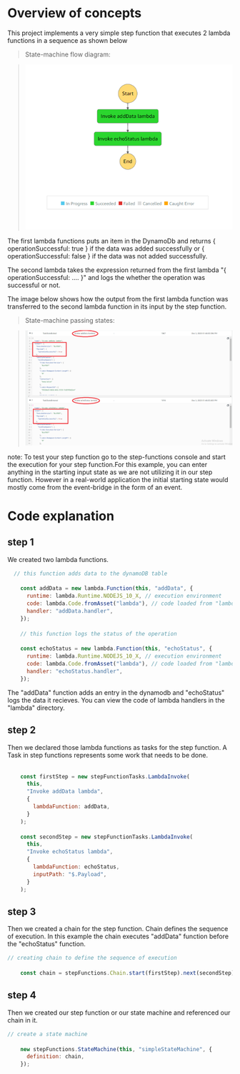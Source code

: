 # Overview of concepts

This project implements a very simple step function that executes 2 lambda functions in a sequence as shown below

>State-machine flow diagram:

>![State-machine flow diagram](imgs/simpleStepFunction.png)  

The first lambda functions puts an item in the DynamoDb and returns { operationSuccessful: true } if the data was added successfully or { operationSuccessful: false } if the data was not added successfully.

The second lambda takes the expression returned from the first lambda "{ operationSuccessful: .... }" and logs the whether the operation was successful or not.

The image below shows how the output from the first lambda function was transferred to the second lambda function in its input by the step function.

>State-machine passing states:

>![State-machine passing states](imgs/simpleStepFunction_states.png)  

note: To test your step function go to the step-functions console and start the execution for your step function.For this example, you can enter anything in the starting input state as we are not utilizing it in our step function. However in a real-world application the initial starting state would mostly come from the event-bridge in the form of an event.


# Code explanation

## step 1

We created two lambda functions.

```javascript
  // this function adds data to the dynamoDB table

    const addData = new lambda.Function(this, "addData", {
      runtime: lambda.Runtime.NODEJS_10_X, // execution environment
      code: lambda.Code.fromAsset("lambda"), // code loaded from "lambda" directory
      handler: "addData.handler",
    });

    // this function logs the status of the operation

    const echoStatus = new lambda.Function(this, "echoStatus", {
      runtime: lambda.Runtime.NODEJS_10_X, // execution environment
      code: lambda.Code.fromAsset("lambda"), // code loaded from "lambda" directory
      handler: "echoStatus.handler",
    });
```

The "addData" function adds an entry in the dynamodb and "echoStatus" logs the data it recieves. You can view the code of lambda handlers in the "lambda" directory.

## step 2

Then we declared those lambda functions as tasks for the step function. A Task in step functions represents some work that needs to be done.

```javascript

    const firstStep = new stepFunctionTasks.LambdaInvoke(
      this,
      "Invoke addData lambda",
      {
        lambdaFunction: addData,
      }
    );

    const secondStep = new stepFunctionTasks.LambdaInvoke(
      this,
      "Invoke echoStatus lambda",
      {
        lambdaFunction: echoStatus,
        inputPath: "$.Payload",
      }
    );
```

## step 3

Then we created a chain for the step function. Chain defines the sequence of execution. In this example the chain executes "addData" function before the "echoStatus" function.

```javascript
// creating chain to define the sequence of execution

    const chain = stepFunctions.Chain.start(firstStep).next(secondStep);
```

## step 4

Then we created our step function or our state machine and referenced our chain in it.

```javascript
// create a state machine

    new stepFunctions.StateMachine(this, "simpleStateMachine", {
      definition: chain,
    });
```
